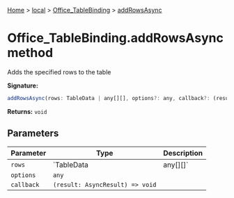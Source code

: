 [Home](./index) &gt; [local](local.md) &gt; [Office\_TableBinding](local.office_tablebinding.md) &gt; [addRowsAsync](local.office_tablebinding.addrowsasync.md)

# Office\_TableBinding.addRowsAsync method

Adds the specified rows to the table

**Signature:**
```javascript
addRowsAsync(rows: TableData | any[][], options?: any, callback?: (result: AsyncResult) => void): void;
```
**Returns:** `void`

## Parameters

|  Parameter | Type | Description |
|  --- | --- | --- |
|  `rows` | `TableData | any[][]` |  |
|  `options` | `any` |  |
|  `callback` | `(result: AsyncResult) => void` |  |

